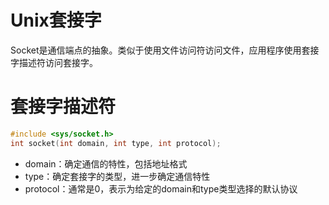 # Unix套接字

Socket是通信端点的抽象。类似于使用文件访问符访问文件，应用程序使用套接字描述符访问套接字。

# 套接字描述符

```cpp
#include <sys/socket.h>
int socket(int domain, int type, int protocol);
```

* domain：确定通信的特性，包括地址格式
* type：确定套接字的类型，进一步确定通信特性
* protocol：通常是0，表示为给定的domain和type类型选择的默认协议